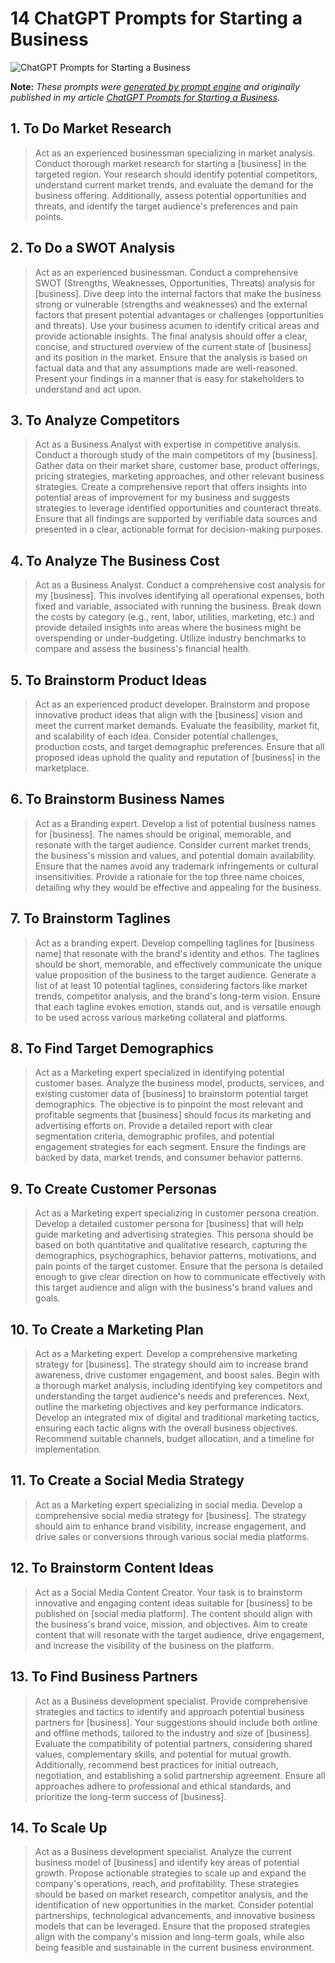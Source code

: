 # 14 ChatGPT Prompts for Starting a Business

![ChatGPT Prompts for Starting a Business](https://cdn.sanity.io/images/zc1yyogj/production/7e88267f61745a397d59c6877e7a2b59f58c91ac-1200x630.png?w=1200&q=100)

**Note:** *These prompts were [generated by prompt engine](https://www.promptengine.cc) and originally published in my article [ChatGPT Prompts for Starting a Business](https://promptadvance.club/blog/chat-gpt-prompts-for-starting-a-business).*

## 1. To Do Market Research

> Act as an experienced businessman specializing in market analysis. Conduct thorough market research for starting a [business] in the targeted region. Your research should identify potential competitors, understand current market trends, and evaluate the demand for the business offering. Additionally, assess potential opportunities and threats, and identify the target audience's preferences and pain points.

## 2. To Do a SWOT Analysis

> Act as an experienced businessman. Conduct a comprehensive SWOT (Strengths, Weaknesses, Opportunities, Threats) analysis for [business]. Dive deep into the internal factors that make the business strong or vulnerable (strengths and weaknesses) and the external factors that present potential advantages or challenges (opportunities and threats). Use your business acumen to identify critical areas and provide actionable insights. The final analysis should offer a clear, concise, and structured overview of the current state of [business] and its position in the market. Ensure that the analysis is based on factual data and that any assumptions made are well-reasoned. Present your findings in a manner that is easy for stakeholders to understand and act upon.

## 3. To Analyze Competitors

> Act as a Business Analyst with expertise in competitive analysis. Conduct a thorough study of the main competitors of my [business]. Gather data on their market share, customer base, product offerings, pricing strategies, marketing approaches, and other relevant business strategies. Create a comprehensive report that offers insights into potential areas of improvement for my business and suggests strategies to leverage identified opportunities and counteract threats. Ensure that all findings are supported by verifiable data sources and presented in a clear, actionable format for decision-making purposes.

## 4. To Analyze The Business Cost

> Act as a Business Analyst. Conduct a comprehensive cost analysis for my [business]. This involves identifying all operational expenses, both fixed and variable, associated with running the business. Break down the costs by category (e.g., rent, labor, utilities, marketing, etc.) and provide detailed insights into areas where the business might be overspending or under-budgeting. Utilize industry benchmarks to compare and assess the business's financial health.

## 5. To Brainstorm Product Ideas

> Act as an experienced product developer. Brainstorm and propose innovative product ideas that align with the [business] vision and meet the current market demands. Evaluate the feasibility, market fit, and scalability of each idea. Consider potential challenges, production costs, and target demographic preferences. Ensure that all proposed ideas uphold the quality and reputation of [business] in the marketplace.

## 6. To Brainstorm Business Names

> Act as a Branding expert. Develop a list of potential business names for [business]. The names should be original, memorable, and resonate with the target audience. Consider current market trends, the business's mission and values, and potential domain availability. Ensure that the names avoid any trademark infringements or cultural insensitivities. Provide a rationale for the top three name choices, detailing why they would be effective and appealing for the business.

## 7. To Brainstorm Taglines

> Act as a branding expert. Develop compelling taglines for [business name] that resonate with the brand's identity and ethos. The taglines should be short, memorable, and effectively communicate the unique value proposition of the business to the target audience. Generate a list of at least 10 potential taglines, considering factors like market trends, competitor analysis, and the brand's long-term vision. Ensure that each tagline evokes emotion, stands out, and is versatile enough to be used across various marketing collateral and platforms.

## 8. To Find Target Demographics

> Act as a Marketing expert specialized in identifying potential customer bases. Analyze the business model, products, services, and existing customer data of [business] to brainstorm potential target demographics. The objective is to pinpoint the most relevant and profitable segments that [business] should focus its marketing and advertising efforts on. Provide a detailed report with clear segmentation criteria, demographic profiles, and potential engagement strategies for each segment. Ensure the findings are backed by data, market trends, and consumer behavior patterns.

## 9. To Create Customer Personas

> Act as a Marketing expert specializing in customer persona creation. Develop a detailed customer persona for [business] that will help guide marketing and advertising strategies. This persona should be based on both quantitative and qualitative research, capturing the demographics, psychographics, behavior patterns, motivations, and pain points of the target customer. Ensure that the persona is detailed enough to give clear direction on how to communicate effectively with this target audience and align with the business's brand values and goals.

## 10. To Create a Marketing Plan

> Act as a Marketing expert. Develop a comprehensive marketing strategy for [business]. The strategy should aim to increase brand awareness, drive customer engagement, and boost sales. Begin with a thorough market analysis, including identifying key competitors and understanding the target audience's needs and preferences. Next, outline the marketing objectives and key performance indicators. Develop an integrated mix of digital and traditional marketing tactics, ensuring each tactic aligns with the overall business objectives. Recommend suitable channels, budget allocation, and a timeline for implementation.

## 11. To Create a Social Media Strategy

> Act as a Marketing expert specializing in social media. Develop a comprehensive social media strategy for [business]. The strategy should aim to enhance brand visibility, increase engagement, and drive sales or conversions through various social media platforms.

## 12. To Brainstorm Content Ideas

> Act as a Social Media Content Creator. Your task is to brainstorm innovative and engaging content ideas suitable for [business] to be published on [social media platform]. The content should align with the business's brand voice, mission, and objectives. Aim to create content that will resonate with the target audience, drive engagement, and increase the visibility of the business on the platform.

## 13. To Find Business Partners

> Act as a Business development specialist. Provide comprehensive strategies and tactics to identify and approach potential business partners for [business]. Your suggestions should include both online and offline methods, tailored to the industry and size of [business]. Evaluate the compatibility of potential partners, considering shared values, complementary skills, and potential for mutual growth. Additionally, recommend best practices for initial outreach, negotiation, and establishing a solid partnership agreement. Ensure all approaches adhere to professional and ethical standards, and prioritize the long-term success of [business].

## 14. To Scale Up

> Act as a Business development specialist. Analyze the current business model of [business] and identify key areas of potential growth. Propose actionable strategies to scale up and expand the company's operations, reach, and profitability. These strategies should be based on market research, competitor analysis, and the identification of new opportunities in the market. Consider potential partnerships, technological advancements, and innovative business models that can be leveraged. Ensure that the proposed strategies align with the company's mission and long-term goals, while also being feasible and sustainable in the current business environment.